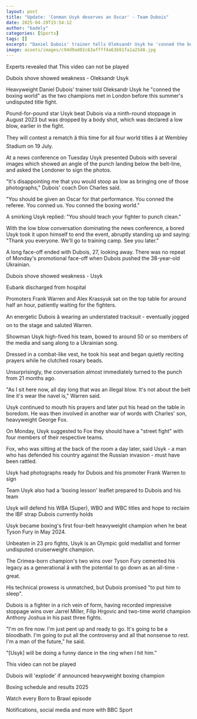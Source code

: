 ```yaml
---
layout: post
title: "Update: 'Conman Usyk deserves an Oscar' - Team Dubois"
date: 2025-04-29T15:54:12
author: "badely"
categories: [Sports]
tags: []
excerpt: "Daniel Dubois' trainer tells Oleksandr Usyk he 'conned the boxing world' as the two champions meet in London before this summer's undisputed title fig"
image: assets/images/c94d9ad02c63affff4a63b91fa1a2548.jpg
---
```


Experts revealed that This video can not be played

Dubois shove showed weakness - Oleksandr Usyk

Heavyweight Daniel Dubois' trainer told Oleksandr Usyk he "conned the boxing world" as the two champions met in London before this summer's undisputed title fight.

Pound-for-pound star Usyk beat Dubois via a ninth-round stoppage in August 2023 but was dropped by a body shot, which was declared a low blow, earlier in the fight.

They will contest a rematch â this time for all four world titles â at Wembley Stadium on 19 July.

At a news conference on Tuesday Usyk presented Dubois with several images which showed an angle of the punch landing below the belt-line, and asked the Londoner to sign the photos.

"It's disappointing me that you would stoop as low as bringing one of those photographs," Dubois' coach Don Charles said.

"You should be given an Oscar for that performance. You conned the referee. You conned us. You conned the boxing world."

A smirking Usyk replied: "You should teach your fighter to punch clean."

With the low blow conversation dominating the news conference, a bored Usyk took it upon himself to end the event, abruptly standing up and saying: "Thank you everyone. We'll go to training camp. See you later."

A long face-off ended with Dubois, 27, looking away. There was no repeat of Monday's promotional face-off when Dubois pushed the 38-year-old Ukrainian.

Dubois shove showed weakness - Usyk

Eubank discharged from hospital

Promoters Frank Warren and Alex Krassyuk sat on the top table for around half an hour, patiently waiting for the fighters.

An energetic Dubois â wearing an understated tracksuit - eventually jogged on to the stage and saluted Warren.

Showman Usyk high-fived his team, bowed to around 50 or so members of the media and sang along to a Ukrainian song.

Dressed in a combat-like vest, he took his seat and began quietly reciting prayers while he clutched rosary beads.

Unsurprisingly, the conversation almost immediately turned to the punch from 21 months ago.

"As I sit here now, all day long that was an illegal blow. It's not about the belt line it's wear the navel is," Warren said.

Usyk continued to mouth his prayers and later put his head on the table in boredom. He was then involved in another war of words with Charles' son, heavyweight George Fox.

On Monday, Usyk suggested to Fox they should have a "street fight" with four members of their respective teams.

Fox, who was sitting at the back of the room a day later, said Usyk - a man who has defended his country against the Russian invasion - must have been rattled. 

Usyk had photographs ready for Dubois and his promoter Frank Warren to sign

Team Usyk also had a 'boxing lesson' leaflet prepared to Dubois and his team

Usyk will defend his WBA (Super), WBO and WBC titles and hope to reclaim the IBF strap Dubois currently holds

Usyk became boxing's first four-belt heavyweight champion when he beat Tyson Fury in May 2024.

Unbeaten in 23 pro fights, Usyk is an Olympic gold medallist and former undisputed cruiserweight champion.

The Crimea-born champion's two wins over Tyson Fury cemented his legacy as a generational â with the potential to go down as an all-time - great.

His technical prowess is unmatched, but Dubois promised "to put him to sleep".

Dubois is a fighter in a rich vein of form, having recorded impressive stoppage wins over Jarrel Miller, Filip Hrgovic and two-time world champion Anthony Joshua in his past three fights.

"I'm on fire now. I'm just pent up and ready to go. It's going to be a bloodbath. I'm going to put all the controversy and all that nonsense to rest. I'm a man of the future," he said.

"[Usyk] will be doing a funny dance in the ring when I hit him."

This video can not be played

Dubois will 'explode' if announced heavyweight boxing champion

Boxing schedule and results 2025

Watch every Born to Brawl episode

Notifications, social media and more with BBC Sport

